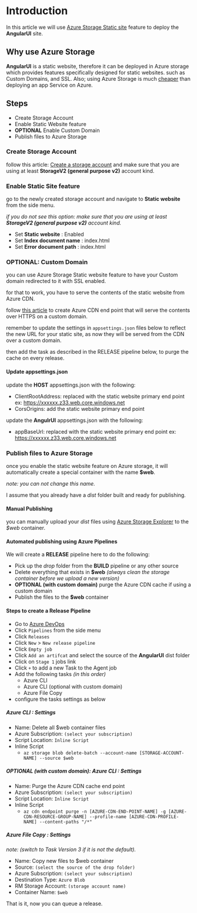 # Introduction

In this article we will use [Azure Storage Static site](https://docs.microsoft.com/en-us/azure/storage/blobs/storage-blob-static-website) feature to deploy the **AngularUI** site.

## Why use Azure Storage

**AngularUI** is a static website, therefore it can be deployed in Azure storage which provides features specifically designed for static websites.
such as Custom Domains, and SSL.
Also; using Azure Storage is much [cheaper](https://azure.microsoft.com/en-us/pricing/details/storage/) than deploying an app Service on Azure.

## Steps

- Create Storage Account
- Enable Static Website feature
- **OPTIONAL** Enable Custom Domain
- Publish files to Azure Storage

### Create Storage Account

follow this article: [Create a storage account](https://docs.microsoft.com/en-us/azure/storage/common/storage-quickstart-create-account)
and make sure that you are using at least **StorageV2 (general purpose v2)** account kind.

### Enable Static Site feature

go to the newly created storage account and navigate to **Static website** from the side menu.

*if you do not see this option: make sure that you are using at least **StorageV2 (general purpose v2)** account kind.*

- Set **Static website** : Enabled
- Set **Index document name** : index.html
- Set **Error document path** : index.html

### OPTIONAL: Custom Domain

you can use Azure Storage Static website feature to have your Custom domain redirected to it with SSL enabled.

for that to work, you have to serve the contents of the static website from Azure CDN.

follow [this article](https://docs.microsoft.com/en-us/azure/storage/blobs/storage-https-custom-domain-cdn) to create Azure CDN end point that will serve the contents over HTTPS on a custom domain.

remember to update the settings in ````appsettings.json```` files below to reflect the new URL for your static site, as now they will be served from the CDN over a custom domain.

then add the task as described in the RELEASE pipeline below, to purge the cache on every release.

#### Update appsettings.json

update the **HOST** appsettings.json with the following:

- ClientRootAddress: replaced with the static website primary end point ex: https://xxxxxx.z33.web.core.windows.net
- CorsOrigins: add the static website primary end point

update the **AngulrUI** appsettings.json with the following:

- appBaseUrl: replaced with the static website primary end point ex: https://xxxxxx.z33.web.core.windows.net

### Publish files to Azure Storage

once you enable the static website feature on Azure storage, it will automatically create a special container with the name **$web**.

*note: you can not change this name.*

I assume that you already have a *dist* folder built and ready for publishing.

#### Manual Publishing

you can manually upload your *dist* files using [Azure Storage Explorer](https://azure.microsoft.com/en-us/features/storage-explorer/) to the *$web* container.

#### Automated publishing using Azure Pipelines

We will create a **RELEASE** pipeline here to do the following:

- Pick up the *drop* folder from the **BUILD** pipeline or any other source
- Delete everything that exists in **$web** *(always clean the storage container before we upload a new version)*
- **OPTIONAL (with custom domain)** purge the Azure CDN cache if using a custom domain
- Publish the files to the **$web** container

#### Steps to create a Release Pipeline

- Go to [Azure DevOps](https://dev.azure.com)
- Click ````Pipelines```` from the side menu
- Click ````Releases````
- Click ````New```` > ````New release pipeline````
- Click ````Empty job````
- Click ````Add an artifcat```` and select the source of the **AngularUI** dist folder
- Click on ````Stage 1```` jobs link
- Click ````+```` to add a new Task to the Agent job
- Add the following tasks *(in this order)*
  - Azure CLI
  - Azure CLI (optional with custom domain)
  - Azure File Copy
- configure the tasks settings as below

##### Azure CLI : Settings

- Name: Delete all $web container  files
- Azure Subscription: ````(select your subscription)````
- Script Location: ````Inline Script````
- Inline Script
  - ````az storage blob delete-batch --account-name [STORAGE-ACCOUNT-NAME] --source $web````

##### OPTIONAL (with custom domain): Azure CLI : Settings

- Name: Purge the Azure CDN cache end point
- Azure Subscription: ````(select your subscription)````
- Script Location: ````Inline Script````
- Inline Script
  - ````az cdn endpoint purge -n [AZURE-CDN-END-POINT-NAME] -g [AZURE-CDN-RESOURCE-GROUP-NAME] --profile-name [AZURE-CDN-PROFILE-NAME] --content-paths "/*"````

##### Azure File Copy : Settings

*note: (switch to Task Version 3 if it is not the default).*

- Name: Copy new files to $web container
- Source: ````(select the source of the drop folder)````
- Azure Subscription: ````(select your subscription)````
- Destination Type: ````Azure Blob````
- RM Storage Account: ````(storage account name)````
- Container Name: ````$web````

That is it, now you can queue a release.

